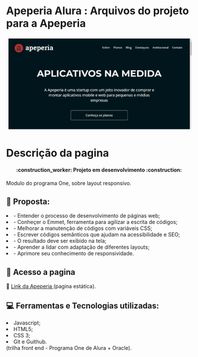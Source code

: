 # Apeperia Alura : Arquivos do projeto para a Apeperia

<p align="center"> 
<img src="img/appria.png"/>
</p>

<h1>Descrição da pagina</h1>

<h4 align="center"> 
    :construction_worker:  Projeto em desenvolvimento  :construction:
</h4>

<p> Modulo do programa One, sobre layout responsivo.</p>


## :bookmark_tabs: Proposta:

<li>- Entender o processo de desenvolvimento de páginas web;</li>
<li>- Conheçer o Emmet, ferramenta para agilizar a escrita de códigos;</li>
<li>- Melhorar a manutenção de códigos com variáveis CSS;</li>
<li>- Escrever códigos semânticos que ajudam na acessibilidade e SEO;</li>
<li>- O resultado deve ser exibido na tela;</li>
<li>- Aprender a lidar com adaptação de diferentes layouts;</li>
<li>- Aprimore seu conhecimento de responsividade. </li>


## 📁 Acesso a pagina

:link: <a href="https://amandaafernandes.github.io/Apeperia_Alura-Layout_Responsivo/" target="_blank" rel="noopener noreferrer"> Link da Apeperia </a> (pagina estática). 

## :computer: Ferramentas e Tecnologias utilizadas:
<li>Javascript;</li> 
<li>HTML5;</li>
<li>CSS 3;</li>
<li>Git e Guithub.</li>
(trilha front end - Programa One de Alura + Oracle).
